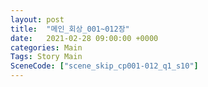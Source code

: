 ```yaml
---
layout: post
title:  "메인_회상_001~012장"
date:   2021-02-28 09:00:00 +0000
categories: Main
Tags: Story Main
SceneCode: ["scene_skip_cp001-012_q1_s10"]
---
```

